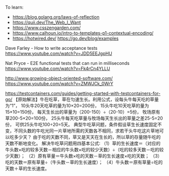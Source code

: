 To learn:
- https://blog.golang.org/laws-of-reflection
- https://quii.dev/The_Web_I_Want
- https://www.csszengarden.com/
- https://www.calhoun.io/intro-to-templates-p1-contextual-encoding/
- https://hotwired.dev/
https://go.dev/blog/examples

Dave Farley - How to write acceptance tests https://www.youtube.com/watch?v=JDD5EEJgpHU

Nat Pryce - E2E functional tests that can run in milliseconds https://www.youtube.com/watch?v=Fk4rCn4YLLU

http://www.growing-object-oriented-software.com/
https://www.youtube.com/watch?v=ZMWJCk_0WrY

https://testcontainers.com/guides/getting-started-with-testcontainers-for-go/
【原始解法】牛在吃草，草在匀速生长。利用公式，设每头牛每天吃的草量为“1”，
10头牛20天吃草的量为10×20=200份，
15头牛吃10天吃草的量为15×10=150份，
每天生长出的草量为（200-150）÷（20-10）=5份，
牧场原有草200-5×20=100份，
25头牛每天吃草量与牧场每天生长出的草量之差25-5=20份，
可供25头牛吃100÷20=5天。
典型牛吃草问题，条件假设草生长速度固定不变，不同头数的牛吃光同一片草地所需的天数各不相同，求若干头牛吃这片草地可以吃多少天？
由于吃的天数不同，草又是天天在生长的，所以草的存量随牛吃的天数不断地变化。
解决牛吃草问题用四基本公式∶
（1）草的生长速度＝（对应的牛头数×吃的较多天数－相应的牛头数×吃的较少天数）÷（吃的较多天数－吃的较少天数）；
（2）原有草量＝牛头数×吃的天数－草的生长速度×吃的天数；
（3）吃的天数＝原有草量÷（牛头数－草的生长速度）；
（4）牛头数＝原有草量÷吃的天数＋草的生长速度。